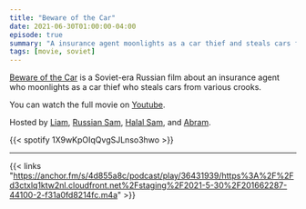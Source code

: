 ```yaml
---
title: "Beware of the Car"
date: 2021-06-30T01:00:00-04:00
episode: true
summary: "A insurance agent moonlights as a car thief and steals cars from various crooks to give back to the people."
tags: [movie, soviet]
---
```


[Beware of the Car](https://letterboxd.com/film/beware-of-the-car/) is a Soviet-era Russian film about an insurance agent who moonlights as a car thief who steals cars from various crooks.

You can watch the full movie on [Youtube](https://www.youtube.com/watch?v=jZ33mMmfvaM).

Hosted by [Liam](https://twitter.com/LegoRacers2), [Russian Sam](https://twitter.com/OverproducedPMC), [Halal Sam](https://twitter.com/halaljew), and [Abram](https://twitter.com/abnormcore).

{{< spotify 1X9wKpOIqQvgSJLnso3hwo >}}

---

{{< links "https://anchor.fm/s/4d855a8c/podcast/play/36431939/https%3A%2F%2Fd3ctxlq1ktw2nl.cloudfront.net%2Fstaging%2F2021-5-30%2F201662287-44100-2-f31a0fd8214fc.m4a" >}}
